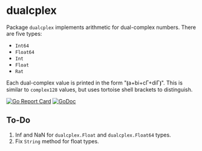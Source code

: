 # dualcplex

Package `dualcplex` implements arithmetic for dual-complex numbers. There are five types:

* `Int64`
* `Float64`
* `Int`
* `Float`
* `Rat`

Each dual-complex value is printed in the form "⦗a+bi+cΓ+diΓ⦘". This is similar to `complex128` values, but uses tortoise shell brackets to distinguish.

[![Go Report Card](https://goreportcard.com/badge/gojp/goreportcard)](https://goreportcard.com/report/github.com/meirizarrygelpi/numbers/dualcplex) [![GoDoc](https://godoc.org/github.com/meirizarrygelpi/numbers/dualcplex?status.svg)](https://godoc.org/github.com/meirizarrygelpi/numbers/dualcplex)

## To-Do

1. Inf and NaN for `dualcplex.Float` and `dualcplex.Float64` types.
2. Fix `String` method for float types.